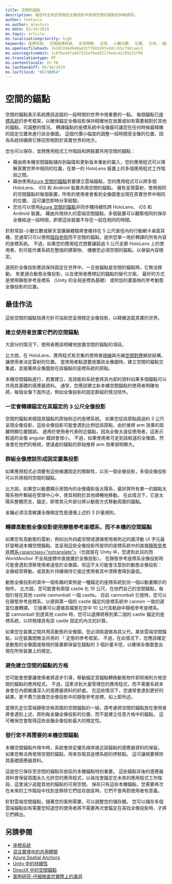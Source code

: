 ```yaml
---
title: 空間的錨點
description: 最佳作法來呈現穩定全像投影中使用空間的錨點的詳細資訊。
author: thetuvix
ms.author: alexturn
ms.date: 02/24/2019
ms.topic: article
ms.localizationpriority: high
keywords: 座標系統、 空間座標系統、 全球規模、 全球、 小數位數、 位置、 方向、 錨點、 空間的錨點、 世界鎖定時，世界鎖定的持續性，共用
ms.openlocfilehash: 16165194d040ad22f7885897eddcc65cf9dcaec3
ms.sourcegitcommit: 1c0fbee8fa887525af6ed92174edc42c05b25f90
ms.translationtype: MT
ms.contentlocale: zh-TW
ms.lasthandoff: 05/16/2019
ms.locfileid: "65730854"
---
```

# <a name="spatial-anchors"></a>空間的錨點

空間的錨點表示系統應該追蹤的一段時間的世界中很重要的一點。 每個錨點已[座標系統](coordinate-systems.md)的參考框架，以確保錨定全像投影保持精確地在放置或如有需要相對於其他的錨點，可調整的情況。  轉譯錨點的座標系統中全像圖可讓您在任何時候最精確的設定位置來進行該全像圖。 這個代價小幅度的調整一段時間至全像的位置，因為系統持續將它移回至相對於真實世界的地方。

您也可以保存，並跨應用程式工作階段和跨裝置共用空間的錨點：
* 藉由將本機空間錨點儲存到磁碟和更新版本重新的載入，您的應用程式可以理解真實世界中相同的位置，在單一的 HoloLens 裝置上的多個應用程式工作階段之間。
* 藉由使用<a href="https://docs.microsoft.com/azure/spatial-anchors/overview" target="_blank">Azure 空間的錨點</a>若要建立雲端錨點，您的應用程式可以跨多個 HoloLens、 iOS 和 Android 裝置共用空間的錨點。 擁有呈現雷射，使用相同的空間錨點的每個裝置，所有的使用者會看到全像圖會出現在真實世界中相同的位置。  這可讓您即時分享經驗。
* 您也可以使用<a href="https://docs.microsoft.com/azure/spatial-anchors/overview" target="_blank">Azure 空間的錨點</a>非同步闀持續性跨 HoloLens、 iOS 和 Android 裝置。  藉由共用持久的雲端空間錨點，多個裝置可以觀察相同的保存全像經過一段時間，即使這些裝置不存在一起在相同的時間。

針對常設-小數位數或聊天室擴展體驗將會維持在 5 公尺直徑內的行動網卡桌面耳機，您通常只可以使用[階段參照](coordinate-systems.md#stage-frame-of-reference)而不空間的錨點，提供您單一用於轉譯的所有內容的座標系統。 不過，如果您的應用程式想要讓超過 5 公尺走廊 HoloLens 上的使用者，則可能作業系統在整個的建築物、 樓層您必須空間的錨點，以保留內容穩定。

適用於全像投影應該保持固定在世界中，一旦放錨點是空間的錨點時，它無法移動。 有更適合動態全像投影，以及使用者應標記的錨點的替代方案。 最好的方式是使用靜態參考座標系 （Unity 的全局座標為基礎） 或附加的畫面格的參考動態全像投影的位置。

## <a name="best-practices"></a>最佳作法

這些空間的錨點指導方針可協助您呈現穩定全像投影，以精確追蹤真實的世界。

### <a name="create-spatial-anchors-where-users-place-them"></a>建立使用者放置它們的空間錨點

大部分的情況下，使用者應該明確地放置空間的錨點的項目。

比方說，在 HoloLens，應用程式有交集的使用者[視線](gaze.md)與光線[空間對應](spatial-mapping.md)網狀結構，讓使用者決定雷射的位置。 當使用者點選要放置該全像圖時，建立空間的錨點交集處，並接著將全像圖放在該錨點的座標系統的原點。

本機空間錨點進行，若要建立，高效能和系統會將其內部的資料如果多個錨點可以共用其基礎的感應器資料。 通常，您應該建立新本機空間錨點的使用者明確地將，每個全像下面所述，例如全像投影的固定群組的情況除外。

### <a name="always-render-anchored-holograms-within-3-meters-of-their-anchor"></a>一定會轉譯錨定在其錨定的 3 公尺全像投影

空間的錨點來穩固其錨點的原始附近的座標系統。 如果您從該原點超過約 3 公尺呈現全像投影，這些全像投影可能會遇到比例從該原點，由於推桿 arm 效果的距離明顯位置錯誤。 適用於使用者代表附近錨點，因為全像太遠從使用者，這表示較遠的全像 angular 錯誤會很小。 不過，如果使用者可走到該較遠的全像圖，然後會在他們的檢視，使遠處的錨點的原始推桿 arm 效果很明顯大。

### <a name="group-holograms-that-should-form-a-rigid-cluster"></a>群組全像應該形成固定叢集投影

如果應用程式必須要有這些維護固定的關聯性，以另一個全像投影，多個全像投影可以共用相同空間的錨點。

比方說，如果您以動畫顯示房間內的全像攝影版太陽系，最好將所有單一的錨點太陽系物件繫結在管理中心中，使其相對於其他順暢地移動。 在此情況下，它是太陽系整體而言，錨定，即使其元件部分將以動態方式移動周圍的錨點。

金鑰必須注意維護全像穩定性是遵循上述的 3 計量規則。

### <a name="render-highly-dynamic-holograms-using-the-stationary-frame-of-reference-instead-of-a-local-spatial-anchor"></a>轉譯高動態全像投影使用靜態參考座標系，而不本機的空間錨點

如果您有高動態的雷射，例如出外四處空間或遵循使用者附近的牆浮動 UI 字元最好是略過本機空間錨點，並呈現這些全像投影所提供的座標系統中的直接[</c0>靜態參考座標系<spanclass="notranslate">](coordinate-systems.md#stationary-frame-of-reference)（也就是在 Unity 中，您達到此目的而 WorldAnchor 不全局座標中直接置於全像投影）。</span> 在靜態參考座標系全像投影時可能會遇到漂移使用者遠低於全像圖，但這不太可能會注意到的動態全像投影： 全像經常移動，或其影片持續保持它接近使用者其中漂移會降到最低。

動態全像投影的其中一個有趣的案例是一種錨定的座標系統到另一個以動畫顯示的物件。 比方說，您可能會有兩個 castle 化 10 公尺，在他們自己的空間錨點，每個引發在其他 castle cannonball 一個 castle。 目前 cannonball 引發時，您可以在靜態參考座標系，以便與第一個的 castle 錨定的座標系統中 cannon 一致的適當位置轉譯。 它接著可以遵循其檔案在空中 10 公尺其軌跡中靜態參考座標系。 當 cannonball 到達其他 castle 時，您可以選擇將移到第二個的 castle 錨定的座標系統，以供物理具有該 castle 固定的內文的計算。

如果您在裝置之間共用高動態的全像圖，您必須挑選做為其父代，某些雲端空間錨點，以在裝置間無法共用的 「 定態的參考框架。  不過，在此情況下，您應該確定是動態的全像圖或檢視的裝置都保留在錨點的 3 個計量半徑，以確保全像圖會出現在所有裝置上的穩定。

### <a name="avoid-creating-a-grid-of-spatial-anchors"></a>避免建立空間的錨點的方格

您可能會想要讓使用者將逐步引導，移動錨定至錨點轉換動態物件卸除規則方格空間的錨點的應用程式。 不過，這牽涉到大量管理您的應用程式，而不需要系統本身會在內部維護深入的感應器資料的好處。 在這些情況下，您通常會達到更好的結果，更不費力放置您全像投影中的靜態參考座標，如上節所述。

當預先定位雲端靜態空格周圍的空間錨點的一組，請考慮將空間的錨點放在使用者將會遇到上述，原則每金鑰全像投影的位置，而不是建立任意方格中的錨點。  這可確保您會取得這些金鑰全像投影最大的穩定性。

### <a name="release-local-spatial-anchors-you-no-longer-need"></a>發行您不再需要的本機空間錨點

本機空間錨點作用中時，系統會排定優先順序接近該錨點的感應器資料的保留。 如果您無法再使用空間的錨點，用來存取其座標系統的停駐點。 這可讓視要移除其基礎感應器資料。

這是您已保存至空間的錨點存放區的本機錨點特別重要。 這些錨點背後的感應器資料會保留周圍永久允許您的應用程式，以尋找會錨定在未來的應用程式工作階段，這會減少追蹤其他的錨點的可用空間。 保存只有這些本機錨點，您需要再次在未來的工作階段中找到並移除它們從存放區時，它們不會再對使用者有意義。

針對雲端空間錨點，隨著您的案例需要，可以調整您的儲存體。  您可以儲存多個雲端錨點如有需要您知道您的使用者將不需要再次會錨定在尋找全像投影時，才將它們釋出。

## <a name="see-also"></a>另請參閱
* [座標系統](coordinate-systems.md)
* [混合實境中的共用體驗](shared-experiences-in-mixed-reality.md)
* <a href="https://docs.microsoft.com/azure/spatial-anchors" target="_blank">Azure Spatial Anchors</a>
* [Unity 中的持續性](persistence-in-unity.md)
* [DirectX 中的空間錨點](coordinate-systems-in-directx.md#place-holograms-in-the-world-using-spatial-anchors)
* [案例研究-仔細檢查您實際上的漏洞](case-study-looking-through-holes-in-your-reality.md)

